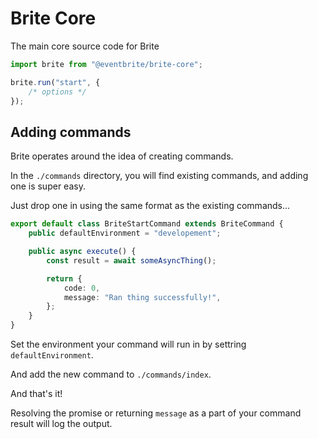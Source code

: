 # Brite Core

The main core source code for Brite

```js
import brite from "@eventbrite/brite-core";

brite.run("start", {
	/* options */
});
```

## Adding commands

Brite operates around the idea of creating commands.

In the `./commands` directory, you will find existing commands, and adding one is super easy.

Just drop one in using the same format as the existing commands...

```ts
export default class BriteStartCommand extends BriteCommand {
	public defaultEnvironment = "developement";

	public async execute() {
		const result = await someAsyncThing();

		return {
			code: 0,
			message: "Ran thing successfully!",
		};
	}
}
```

Set the environment your command will run in by settring `defaultEnvironment`.

And add the new command to `./commands/index`.

And that's it!

Resolving the promise or returning `message` as a part of your command result will log the output.
